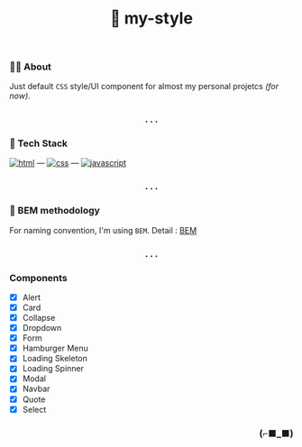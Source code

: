 <h1 align="center">💅 my-style</h1>

<br>

### 👨‍💻 About

Just default `CSS` style/UI component for almost my personal projetcs _(for now)_.

<h3 align="center">. . .</h3>

### 🧰 Tech Stack

[<img alt="html" src="https://img.shields.io/badge/HTML-239120?style=for-the-badge&logo=html5&logoColor=white" />](https://developer.mozilla.org/en-US/docs/Web/HTML) —
[<img alt="css" src="https://img.shields.io/badge/CSS-1572B6?style=for-the-badge&logo=css3&logoColor=white" />](https://developer.mozilla.org/en-US/docs/Web/CSS) —
[<img alt="javascript" src="https://img.shields.io/badge/JavaScript-323330?style=for-the-badge&logo=javascript&logoColor=F7DF1E" />](https://developer.mozilla.org/en-US/docs/Web/javascript)

<h3 align="center">. . .</h3>

### 📝 BEM methodology

For naming convention, I'm using `BEM`.
Detail : [BEM](https://en.bem.info/)

<h3 align="center">. . .</h3>

### Components

- [x] Alert
- [x] Card
- [x] Collapse
- [x] Dropdown
- [x] Form
- [x] Hamburger Menu
- [x] Loading Skeleton
- [x] Loading Spinner
- [x] Modal
- [x] Navbar
- [x] Quote
- [x] Select

<h3 align="right">(⌐■_■)</h3>
